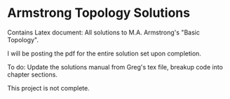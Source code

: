 # Armstrong Topology Solutions
Contains Latex document: All solutions to M.A. Armstrong's "Basic Topology". 

I will be posting the pdf for the entire solution set upon completion.

To do: Update the solutions manual from Greg's tex file, breakup code into chapter sections. 

This project is not complete. 
